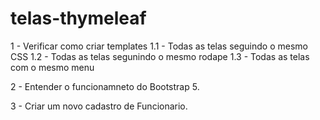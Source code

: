 # telas-thymeleaf

1 - Verificar como criar templates
	1.1 - Todas as telas seguindo o mesmo CSS
	1.2 - Todas as telas segunindo o mesmo rodape
	1.3 - Todas as telas com o mesmo menu
	
2 - Entender o funcionamneto do Bootstrap 5.

3 - Criar um novo cadastro de Funcionario.